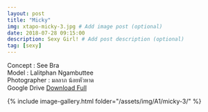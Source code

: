 ```yaml
---
layout: post
title: "Micky"
img: xtapo-micky-3.jpg # Add image post (optional)
date: 2018-07-28 09:15:00
description: Sexy Girl! # Add post description (optional)
tag: [sexy]
---
```

Concept : See Bra  
Model : Lalitphan Ngambuttee  
Photographer : มลลาภ น้อยหัวหาด  
Google Drive [Download Full](http://gestyy.com/e0KwFh)    

{% include image-gallery.html folder="/assets/img/A1/micky-3/" %}
